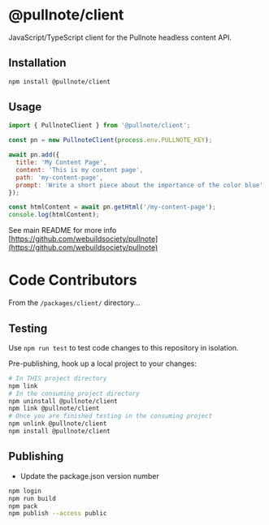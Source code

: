 # @pullnote/client

JavaScript/TypeScript client for the Pullnote headless content API.

## Installation

```sh
npm install @pullnote/client
```

## Usage

```js
import { PullnoteClient } from '@pullnote/client';

const pn = new PullnoteClient(process.env.PULLNOTE_KEY);

await pn.add({
  title: 'My Content Page',
  content: 'This is my content page',
  path: 'my-content-page',
  prompt: 'Write a short piece about the importance of the color blue'
});

const htmlContent = await pn.getHtml('/my-content-page');
console.log(htmlContent);
```

See main README for more info [https://github.com/webuildsociety/pullnote](https://github.com/webuildsociety/pullnote)


# Code Contributors
From the `/packages/client/` directory...

## Testing
Use `npm run test` to test code changes to this repository in isolation.

Pre-publishing, hook up a local project to your changes:
```sh
# In THIS project directory
npm link
# In the consuming project directory
npm uninstall @pullnote/client
npm link @pullnote/client
# Once you are finished testing in the consuming project
npm unlink @pullnote/client
npm install @pullnote/client
```

## Publishing
- Update the package.json version number
```sh
npm login
npm run build
npm pack
npm publish --access public
```
